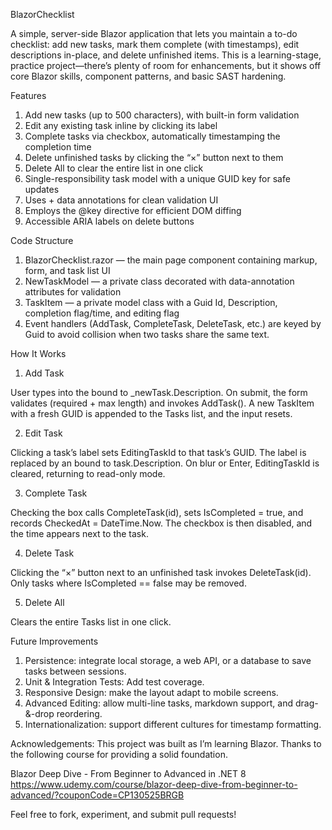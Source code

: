 BlazorChecklist

A simple, server-side Blazor application that lets you maintain a to-do checklist: add new tasks, mark them complete (with timestamps), edit descriptions in-place, and delete unfinished items. This is a learning-stage, practice project—there’s plenty of room for enhancements, but it shows off core Blazor skills, component patterns, and basic SAST hardening.

Features

1. Add new tasks (up to 500 characters), with built-in form validation
2. Edit any existing task inline by clicking its label
3. Complete tasks via checkbox, automatically timestamping the completion time
4. Delete unfinished tasks by clicking the “×” button next to them
5. Delete All to clear the entire list in one click
6. Single-responsibility task model with a unique GUID key for safe updates
7. Uses <EditForm> + data annotations for clean validation UI
8. Employs the @key directive for efficient DOM diffing
9. Accessible ARIA labels on delete buttons

Code Structure

1. BlazorChecklist.razor — the main page component containing markup, form, and task list UI
2. NewTaskModel — a private class decorated with data-annotation attributes for validation
3. TaskItem — a private model class with a Guid Id, Description, completion flag/time, and editing flag
4. Event handlers (AddTask, CompleteTask, DeleteTask, etc.) are keyed by Guid to avoid collision when two tasks share the same text.

How It Works

1. Add Task

User types into the <InputTextArea> bound to _newTask.Description. On submit, the form validates (required + max length) and invokes AddTask(). A new TaskItem with a fresh GUID is appended to the Tasks list, and the input resets.

2. Edit Task

Clicking a task’s label sets EditingTaskId to that task’s GUID. The label is replaced by an <InputText> bound to task.Description. On blur or Enter, EditingTaskId is cleared, returning to read-only mode.

3. Complete Task

Checking the box calls CompleteTask(id), sets IsCompleted = true, and records CheckedAt = DateTime.Now. The checkbox is then disabled, and the time appears next to the task.

4. Delete Task

Clicking the “×” button next to an unfinished task invokes DeleteTask(id). Only tasks where IsCompleted == false may be removed.

5. Delete All

Clears the entire Tasks list in one click.

Future Improvements

1. Persistence: integrate local storage, a web API, or a database to save tasks between sessions.
2. Unit & Integration Tests: Add test coverage.
3. Responsive Design: make the layout adapt to mobile screens.
4. Advanced Editing: allow multi-line tasks, markdown support, and drag-&-drop reordering.
5. Internationalization: support different cultures for timestamp formatting.

Acknowledgements: This project was built as I’m learning Blazor. Thanks to the following course for providing a solid foundation.

Blazor Deep Dive - From Beginner to Advanced in .NET 8 https://www.udemy.com/course/blazor-deep-dive-from-beginner-to-advanced/?couponCode=CP130525BRGB

Feel free to fork, experiment, and submit pull requests!
